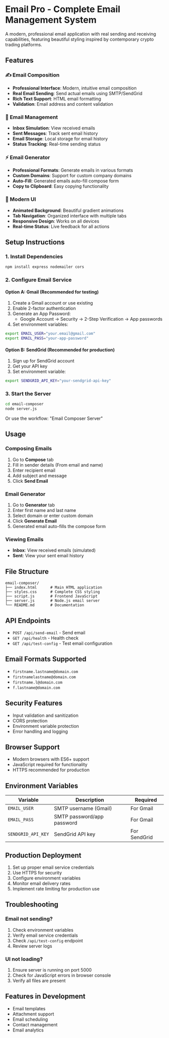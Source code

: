 
# Email Pro - Complete Email Management System

A modern, professional email application with real sending and receiving capabilities, featuring beautiful styling inspired by contemporary crypto trading platforms.

## Features

### ✍️ Email Composition
- **Professional Interface**: Modern, intuitive email composition
- **Real Email Sending**: Send actual emails using SMTP/SendGrid
- **Rich Text Support**: HTML email formatting
- **Validation**: Email address and content validation

### 📧 Email Management
- **Inbox Simulation**: View received emails
- **Sent Messages**: Track sent email history
- **Email Storage**: Local storage for email history
- **Status Tracking**: Real-time sending status

### ⚡ Email Generator
- **Professional Formats**: Generate emails in various formats
- **Custom Domains**: Support for custom company domains
- **Auto-Fill**: Generated emails auto-fill compose form
- **Copy to Clipboard**: Easy copying functionality

### 🎨 Modern UI
- **Animated Background**: Beautiful gradient animations
- **Tab Navigation**: Organized interface with multiple tabs
- **Responsive Design**: Works on all devices
- **Real-time Status**: Live feedback for all actions

## Setup Instructions

### 1. Install Dependencies

```bash
npm install express nodemailer cors
```

### 2. Configure Email Service

#### Option A: Gmail (Recommended for testing)
1. Create a Gmail account or use existing
2. Enable 2-factor authentication
3. Generate an App Password:
   - Google Account → Security → 2-Step Verification → App passwords
4. Set environment variables:

```bash
export EMAIL_USER="your.email@gmail.com"
export EMAIL_PASS="your-app-password"
```

#### Option B: SendGrid (Recommended for production)
1. Sign up for SendGrid account
2. Get your API key
3. Set environment variable:

```bash
export SENDGRID_API_KEY="your-sendgrid-api-key"
```

### 3. Start the Server

```bash
cd email-composer
node server.js
```

Or use the workflow: "Email Composer Server"

## Usage

### Composing Emails
1. Go to **Compose** tab
2. Fill in sender details (From email and name)
3. Enter recipient email
4. Add subject and message
5. Click **Send Email**

### Email Generator
1. Go to **Generator** tab
2. Enter first name and last name
3. Select domain or enter custom domain
4. Click **Generate Email**
5. Generated email auto-fills the compose form

### Viewing Emails
- **Inbox**: View received emails (simulated)
- **Sent**: View your sent email history

## File Structure

```
email-composer/
├── index.html      # Main HTML application
├── styles.css      # Complete CSS styling
├── script.js       # Frontend JavaScript
├── server.js       # Node.js email server
└── README.md       # Documentation
```

## API Endpoints

- `POST /api/send-email` - Send email
- `GET /api/health` - Health check
- `GET /api/test-config` - Test email configuration

## Email Formats Supported

- `firstname.lastname@domain.com`
- `firstnamelastname@domain.com`
- `firstname.l@domain.com`
- `f.lastname@domain.com`

## Security Features

- Input validation and sanitization
- CORS protection
- Environment variable protection
- Error handling and logging

## Browser Support

- Modern browsers with ES6+ support
- JavaScript required for functionality
- HTTPS recommended for production

## Environment Variables

| Variable | Description | Required |
|----------|-------------|----------|
| `EMAIL_USER` | SMTP username (Gmail) | For Gmail |
| `EMAIL_PASS` | SMTP password/app password | For Gmail |
| `SENDGRID_API_KEY` | SendGrid API key | For SendGrid |

## Production Deployment

1. Set up proper email service credentials
2. Use HTTPS for security
3. Configure environment variables
4. Monitor email delivery rates
5. Implement rate limiting for production use

## Troubleshooting

### Email not sending?
1. Check environment variables
2. Verify email service credentials
3. Check `/api/test-config` endpoint
4. Review server logs

### UI not loading?
1. Ensure server is running on port 5000
2. Check for JavaScript errors in browser console
3. Verify all files are present

## Features in Development

- Email templates
- Attachment support
- Email scheduling
- Contact management
- Email analytics
